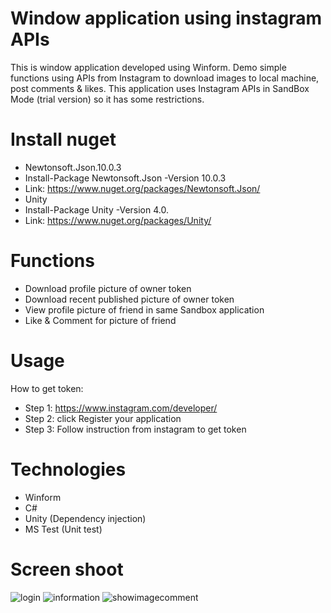 # Window application using instagram APIs
This is window application developed using Winform. Demo simple functions using APIs from Instagram to download images to local machine, post comments & likes. This application uses Instagram APIs in SandBox Mode (trial version) so it has some restrictions.
# Install nuget
- Newtonsoft.Json.10.0.3
- Install-Package Newtonsoft.Json -Version 10.0.3 
- Link: https://www.nuget.org/packages/Newtonsoft.Json/
- Unity
- Install-Package Unity -Version 4.0.
- Link: https://www.nuget.org/packages/Unity/
# Functions
- Download profile picture of owner token
- Download recent published picture of owner token
- View profile picture of friend in same Sandbox application
- Like & Comment for picture of friend
# Usage
How to get token:
- Step 1: https://www.instagram.com/developer/
- Step 2: click Register your application
- Step 3: Follow instruction from instagram to get token
# Technologies
- Winform
- C#
- Unity (Dependency injection)
- MS Test (Unit test)
# Screen shoot
![login](https://user-images.githubusercontent.com/11540079/30004600-0d2a0fca-9098-11e7-8aca-216694435329.PNG)
![information](https://user-images.githubusercontent.com/11540079/30004609-3095a73a-9098-11e7-85d1-47c5e19a0e10.PNG)
![showimagecomment](https://user-images.githubusercontent.com/11540079/30004611-330ac806-9098-11e7-8895-27ae8858f1a8.PNG)


